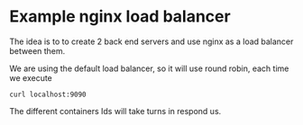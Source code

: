 # Example nginx load balancer

The idea is to to create 2 back end servers and use nginx as a load balancer between them.

We are using the default load balancer, so it will use round robin, each time we execute
```
curl localhost:9090
```
The different containers Ids will take turns in respond us.
